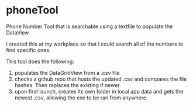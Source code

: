 # phoneTool
Phone Number Tool that is searchable using a textfile to populate the DataView

I created this at my workplace so that i could search all of the numbers to find specific ones.

This tool does the following:

1. populates the DataGridView from a .csv file
2. checks a github repo that hosts the updated .csv and compares the file hashes.
   Then replaces the existing if newer.
3. upon first launch, creates its own folder in local app data and gets the newest .csv, allowing the exe to be ran from anywhere.
